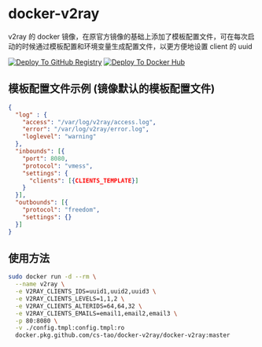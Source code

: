 # docker-v2ray

v2ray 的 docker 镜像，在原官方镜像的基础上添加了模板配置文件，可在每次启动的时候通过模板配置和环境变量生成配置文件，以更方便地设置 client 的 uuid

[![Deploy To GitHub Registry](https://github.com/CS-Tao/docker-v2ray/workflows/Deploy%20To%20GitHub%20Registry/badge.svg)](https://github.com/CS-Tao/docker-v2ray/packages/101776?version=master)
[![Deploy To Docker Hub](https://github.com/CS-Tao/docker-v2ray/workflows/Deploy%20To%20Docker%20Hub/badge.svg)](https://hub.docker.com/r/cstao/docker-v2ray)

## 模板配置文件示例 (镜像默认的模板配置文件)

```json
{
  "log" : {
    "access": "/var/log/v2ray/access.log",
    "error": "/var/log/v2ray/error.log",
    "loglevel": "warning"
  },
  "inbounds": [{
    "port": 8080,
    "protocol": "vmess",
    "settings": {
      "clients": [{CLIENTS_TEMPLATE}]
    }
  }],
  "outbounds": [{
    "protocol": "freedom",
    "settings": {}
  }]
}
```

## 使用方法

```bash
sudo docker run -d --rm \
  --name v2ray \
  -e V2RAY_CLIENTS_IDS=uuid1,uuid2,uuid3 \
  -e V2RAY_CLIENTS_LEVELS=1,1,2 \
  -e V2RAY_CLIENTS_ALTERIDS=64,64,32 \
  -e V2RAY_CLIENTS_EMAILS=email1,email2,email3 \
  -p 80:8080 \
  -v ./config.tmpl:config.tmpl:ro
  docker.pkg.github.com/cs-tao/docker-v2ray/docker-v2ray:master
```
